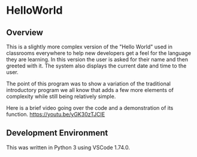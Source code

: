 # HelloWorld

## Overview

This is a slightly more complex version of the "Hello World" used in classrooms everywhere to help new developers get a feel for the language they are learning. In this version the user is asked for their name and then greeted with it. The system also displays the current date and time to the user.

The point of this program was to show a variation of the traditional introductory program we all know that adds a few more elements of complexity while still being relatively simple.

Here is a brief video going over the code and a demonstration of its function. https://youtu.be/yGK30zTJCIE

## Development Environment

This was written in Python 3 using VSCode 1.74.0.
